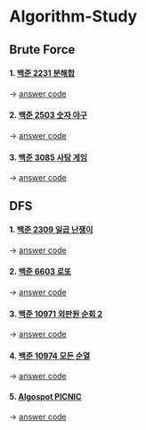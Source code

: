 # Algorithm-Study

Brute Force
-------------
#### 1. [백준 2231 분해합](https://www.acmicpc.net/problem/2231)
  -> [answer code](Brute_Force/BJ_2231_분해합/main.cpp)
  
#### 2. [백준 2503 숫자 야구](https://www.acmicpc.net/problem/2503)
  -> [answer code](Brute_Force/BJ_2503_숫자_야구/main.cpp)
  
#### 3. [백준 3085 사탕 게임](https://www.acmicpc.net/problem/3085)
  -> [answer code](Brute_Force/BJ_3085_사탕_게임/main.cpp)
  
DFS
-------------
#### 1. [백준 2309 일곱 난쟁이](https://www.acmicpc.net/problem/2309)
  -> [answer code](DFS/BJ_2309_일곱_난쟁이/main.cpp)
  
#### 2. [백준 6603 로또](https://www.acmicpc.net/problem/6603)
  -> [answer code](DFS/BJ_6603_로또/main.cpp)  
  
#### 3. [백준 10971 외판원 순회 2](https://www.acmicpc.net/problem/10971)
  -> [answer code](DFS/BJ_10971_외판원_순회_2/main.cpp)  
  
#### 4. [백준 10974 모든 순열](https://www.acmicpc.net/problem/10974)
  -> [answer code](DFS/BJ_10974_모든순열/main.cpp) 
  
#### 5. [Algospot PICNIC](https://algospot.com/judge/problem/read/PICNIC)
  -> [answer code](DFS/AS_PICNIC/main.cpp)  
 

